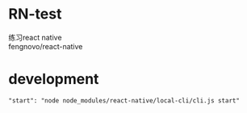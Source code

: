 # RN-test  
练习react native  
fengnovo/react-native

# development  
```  
"start": "node node_modules/react-native/local-cli/cli.js start"  
  
```
